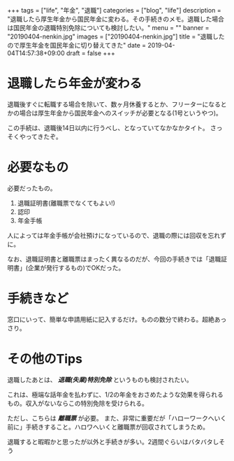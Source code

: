 +++
tags = ["life", "年金", "退職"]
categories = ["blog", "life"]
description = "退職したら厚生年金から国民年金に変わる。その手続きのメモ。退職した場合は国民年金の退職特別免除についても検討したい。"
menu = ""
banner = "20190404-nenkin.jpg"
images = ["20190404-nenkin.jpg"]
title = "退職したので厚生年金を国民年金に切り替えてきた"
date = 2019-04-04T14:57:38+09:00
draft = false
+++

# 退職したら年金が変わる
退職後すぐに転職する場合を除いて、数ヶ月休養するとか、フリーターになるとかの場合は厚生年金から国民年金へのスイッチが必要となる(1号というやつ)。

この手続は、退職後14日以内に行うべし、となっていてなかなかタイト。
さっそくやってきたぞ。

# 必要なもの
必要だったもの。

1. 退職証明書(離職票でなくてもよい!)
2. 認印
3. 年金手帳

人によっては年金手帳が会社預けになっているので、退職の際には回収を忘れずに。

なお、退職証明書と離職票はまったく異なるのだが、今回の手続きでは「退職証明書」(企業が発行するもの)でOKだった。

# 手続きなど
窓口にいって、簡単な申請用紙に記入するだけ。ものの数分で終わる。超絶あっさり。

# その他のTips
退職したあとは、 ***退職(失業)特別免除*** というものも検討されたい。

これは、極端な話年金を払わずに、1/2の年金をおさめたような効果を得られるもの。収入がないならこの特別免除を受けられる。

ただし、こちらは ***離職票*** が必要。
また、非常に重要だが「ハローワークへいく前に」手続きすること。ハロワへいくと離職票が回収されてしまうため。

退職すると暇暇かと思ったが以外と手続きが多い。2週間ぐらいはバタバタしそう
